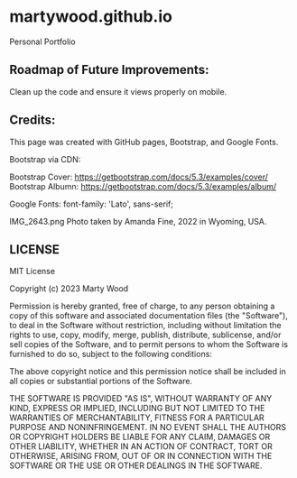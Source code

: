 # martywood.github.io
Personal Portfolio

## Roadmap of Future Improvements:
Clean up the code and ensure it views properly on mobile.

## Credits:
This page was created with GitHub pages, Bootstrap, and Google Fonts.

Bootstrap via CDN:
<link href="https://cdn.jsdelivr.net/npm/bootstrap@5.3.0-alpha3/dist/css/bootstrap.min.css" rel="stylesheet" integrity="sha384-KK94CHFLLe+nY2dmCWGMq91rCGa5gtU4mk92HdvYe+M/SXH301p5ILy+dN9+nJOZ" crossorigin="anonymous">

Bootstrap Cover:
https://getbootstrap.com/docs/5.3/examples/cover/
Bootstrap Albumn:
https://getbootstrap.com/docs/5.3/examples/album/

Google Fonts: font-family: 'Lato', sans-serif;
<link rel="preconnect" href="https://fonts.googleapis.com">
<link rel="preconnect" href="https://fonts.gstatic.com" crossorigin>
<link href="https://fonts.googleapis.com/css2?family=Lato:wght@700&display=swap" rel="stylesheet">

IMG_2643.png Photo taken by Amanda Fine, 2022 in Wyoming, USA.

## LICENSE
MIT License

Copyright (c) 2023 Marty Wood

Permission is hereby granted, free of charge, to any person obtaining a copy
of this software and associated documentation files (the "Software"), to deal
in the Software without restriction, including without limitation the rights
to use, copy, modify, merge, publish, distribute, sublicense, and/or sell
copies of the Software, and to permit persons to whom the Software is
furnished to do so, subject to the following conditions:

The above copyright notice and this permission notice shall be included in all
copies or substantial portions of the Software.

THE SOFTWARE IS PROVIDED "AS IS", WITHOUT WARRANTY OF ANY KIND, EXPRESS OR
IMPLIED, INCLUDING BUT NOT LIMITED TO THE WARRANTIES OF MERCHANTABILITY,
FITNESS FOR A PARTICULAR PURPOSE AND NONINFRINGEMENT. IN NO EVENT SHALL THE
AUTHORS OR COPYRIGHT HOLDERS BE LIABLE FOR ANY CLAIM, DAMAGES OR OTHER
LIABILITY, WHETHER IN AN ACTION OF CONTRACT, TORT OR OTHERWISE, ARISING FROM,
OUT OF OR IN CONNECTION WITH THE SOFTWARE OR THE USE OR OTHER DEALINGS IN THE
SOFTWARE.
